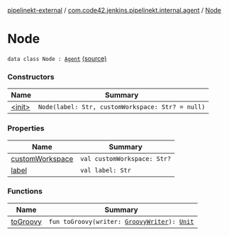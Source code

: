 [pipelinekt-external](../../index.md) / [com.code42.jenkins.pipelinekt.internal.agent](../index.md) / [Node](./index.md)

# Node

`data class Node : `[`Agent`](../../com.code42.jenkins.pipelinekt.core/-agent.md) [(source)](https://github.com/code42/pipelinekt/tree/master/internal/src/main/kotlin/com/code42/jenkins/pipelinekt/internal/agent/Node.kt#L7)

### Constructors

| Name | Summary |
|---|---|
| [&lt;init&gt;](-init-.md) | `Node(label: Str, customWorkspace: Str? = null)` |

### Properties

| Name | Summary |
|---|---|
| [customWorkspace](custom-workspace.md) | `val customWorkspace: Str?` |
| [label](label.md) | `val label: Str` |

### Functions

| Name | Summary |
|---|---|
| [toGroovy](to-groovy.md) | `fun toGroovy(writer: `[`GroovyWriter`](../../com.code42.jenkins.pipelinekt.core.writer/-groovy-writer/index.md)`): `[`Unit`](https://kotlinlang.org/api/latest/jvm/stdlib/kotlin/-unit/index.html) |
